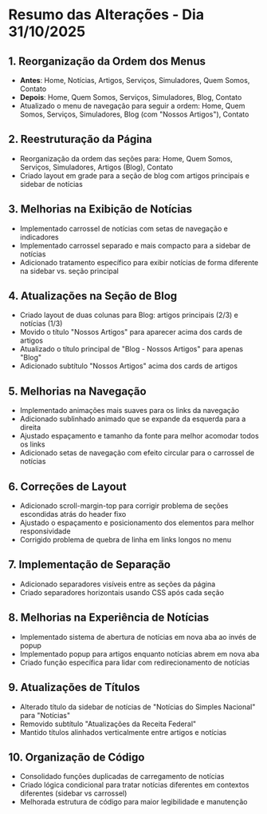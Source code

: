 # Resumo das Alterações - Dia 31/10/2025

## 1. Reorganização da Ordem dos Menus
- **Antes**: Home, Notícias, Artigos, Serviços, Simuladores, Quem Somos, Contato
- **Depois**: Home, Quem Somos, Serviços, Simuladores, Blog, Contato
- Atualizado o menu de navegação para seguir a ordem: Home, Quem Somos, Serviços, Simuladores, Blog (com "Nossos Artigos"), Contato

## 2. Reestruturação da Página
- Reorganização da ordem das seções para: Home, Quem Somos, Serviços, Simuladores, Artigos (Blog), Contato
- Criado layout em grade para a seção de blog com artigos principais e sidebar de notícias

## 3. Melhorias na Exibição de Notícias
- Implementado carrossel de notícias com setas de navegação e indicadores
- Implementado carrossel separado e mais compacto para a sidebar de notícias
- Adicionado tratamento específico para exibir notícias de forma diferente na sidebar vs. seção principal

## 4. Atualizações na Seção de Blog
- Criado layout de duas colunas para Blog: artigos principais (2/3) e notícias (1/3)
- Movido o título "Nossos Artigos" para aparecer acima dos cards de artigos
- Atualizado o título principal de "Blog - Nossos Artigos" para apenas "Blog"
- Adicionado subtítulo "Nossos Artigos" acima dos cards de artigos

## 5. Melhorias na Navegação
- Implementado animações mais suaves para os links da navegação
- Adicionado sublinhado animado que se expande da esquerda para a direita
- Ajustado espaçamento e tamanho da fonte para melhor acomodar todos os links
- Adicionado setas de navegação com efeito circular para o carrossel de notícias

## 6. Correções de Layout
- Adicionado scroll-margin-top para corrigir problema de seções escondidas atrás do header fixo
- Ajustado o espaçamento e posicionamento dos elementos para melhor responsividade
- Corrigido problema de quebra de linha em links longos no menu

## 7. Implementação de Separação
- Adicionado separadores visíveis entre as seções da página
- Criado separadores horizontais usando CSS após cada seção

## 8. Melhorias na Experiência de Notícias
- Implementado sistema de abertura de notícias em nova aba ao invés de popup
- Implementado popup para artigos enquanto notícias abrem em nova aba
- Criado função específica para lidar com redirecionamento de notícias

## 9. Atualizações de Títulos
- Alterado título da sidebar de notícias de "Notícias do Simples Nacional" para "Notícias"
- Removido subtítulo "Atualizações da Receita Federal"
- Mantido títulos alinhados verticalmente entre artigos e notícias

## 10. Organização de Código
- Consolidado funções duplicadas de carregamento de notícias
- Criado lógica condicional para tratar notícias diferentes em contextos diferentes (sidebar vs carrossel)
- Melhorada estrutura de código para maior legibilidade e manutenção